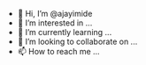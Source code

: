 - 👋 Hi, I’m @ajayimide
- 👀 I’m interested in ...
- 🌱 I’m currently learning ...
- 💞️ I’m looking to collaborate on ...
- 📫 How to reach me ...

<!---
ajayimide/ajayimide is a ✨ special ✨ repository because its `README.md` (this file) appears on your GitHub profile.
You can click the Preview link to take a look at your changes.
--->

